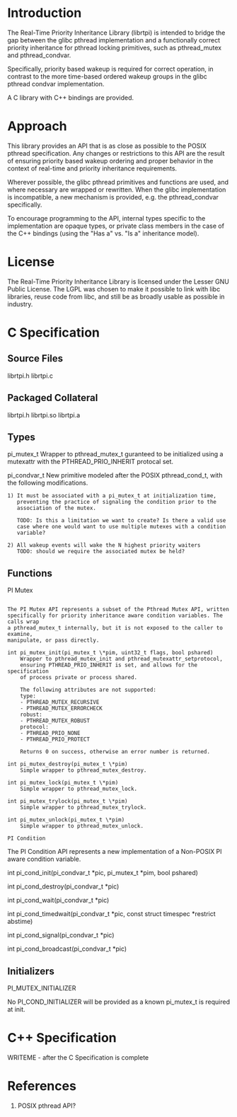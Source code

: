 Introduction
============
The Real-Time Priority Inheritance Library (librtpi) is intended to bridge the
gap between the glibc pthread implementation and a functionally correct priority
inheritance for pthread locking primitives, such as pthread_mutex and
pthread_condvar.

Specifically, priority based wakeup is required for correct operation, in
contrast to the more time-based ordered wakeup groups in the glibc pthread
condvar implementation.

A C library with C++ bindings are provided.

Approach
========
This library provides an API that is as close as possible to the POSIX pthread
specification. Any changes or restrictions to this API are the result of
ensuring priority based wakeup ordering and proper behavior in the context of
real-time and priority inheritance requirements.

Wherever possible, the glibc pthread primitives and functions are used, and
where necessary are wrapped or rewritten. When the glibc implementation is
incompatible, a new mechanism is provided, e.g. the pthread_condvar
specifically.

To encourage programming to the API, internal types specific to the
implementation are opaque types, or private class members in the case of the C++
bindings (using the "Has a" vs. "Is a" inheritance model).

License
=======
The Real-Time Priority Inheritance Library is licensed under the Lesser GNU
Public License. The LGPL was chosen to make it possible to link with libc
libraries, reuse code from libc, and still be as broadly usable as possible in
industry.

C Specification
===============
Source Files
------------
librtpi.h
librtpi.c

Packaged Collateral
-------------------
librtpi.h
librtpi.so
librtpi.a

Types
-----
pi_mutex_t
	Wrapper to pthread_mutex_t guranteed to be initialized using a
	mutexattr with the PTHREAD_PRIO_INHERIT protocal set.

pi_condvar_t
	New primitive modeled after the POSIX pthread_cond_t, with the following
	modifications.

	1) It must be associated with a pi_mutex_t at initialization time,
	   preventing the practice of signaling the condition prior to the
	   association of the mutex.
	
	   TODO: Is this a limitation we want to create? Is there a valid use
	   case where one would want to use multiple mutexes with a condition
	   variable?
	
	2) All wakeup events will wake the N highest priority waiters
	   TODO: should we require the associated mutex be held?

Functions
---------

PI Mutex
~~~~~~~~

The PI Mutex API represents a subset of the Pthread Mutex API, written
specifically for priority inheritance aware condition variables. The calls wrap
a pthread_mutex_t internally, but it is not exposed to the caller to examine,
manipulate, or pass directly.

int pi_mutex_init(pi_mutex_t \*pim, uint32_t flags, bool pshared)
	Wrapper to pthread_mutex_init and pthread_mutexattr_setprotocol,
	ensuring PTHREAD_PRIO_INHERIT is set, and allows for the specification
	of process private or process shared.

	The following attributes are not supported:
	type:
	- PTHREAD_MUTEX_RECURSIVE
	- PTHREAD_MUTEX_ERRORCHECK
	robust:
	- PTHREAD_MUTEX_ROBUST
	protocol:
	- PTHREAD_PRIO_NONE
	- PTHREAD_PRIO_PROTECT

	Returns 0 on success, otherwise an error number is returned.

int pi_mutex_destroy(pi_mutex_t \*pim)
	Simple wrapper to pthread_mutex_destroy.

int pi_mutex_lock(pi_mutex_t \*pim)
	Simple wrapper to pthread_mutex_lock.

int pi_mutex_trylock(pi_mutex_t \*pim)
	Simple wrapper to pthread_mutex_trylock.

int pi_mutex_unlock(pi_mutex_t \*pim)
	Simple wrapper to pthread_mutex_unlock.

PI Condition
~~~~~~~~~~~~

The PI Condition API represents a new implementation of a Non-POSIX PI aware
condition variable.

int pi_cond_init(pi_condvar_t \*pic, pi_mutex_t \*pim, bool pshared)

int pi_cond_destroy(pi_condvar_t \*pic)

int pi_cond_wait(pi_condvar_t \*pic)

int pi_cond_timedwait(pi_condvar_t \*pic, const struct timespec \*restrict abstime)

int pi_cond_signal(pi_condvar_t \*pic)

int pi_cond_broadcast(pi_condvar_t \*pic)

Initializers
------------
PI_MUTEX_INITIALIZER

No PI_COND_INITIALIZER will be provided as a known pi_mutex_t is required at
init.

C++ Specification
=================
WRITEME - after the C Specification is complete

References
==========
1. POSIX pthread API?
